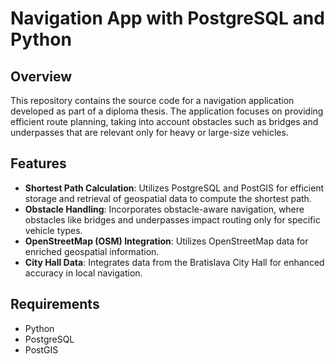 # Navigation App with PostgreSQL and Python

## Overview

This repository contains the source code for a navigation application developed as part of a diploma thesis. The application focuses on providing efficient route planning, taking into account obstacles such as bridges and underpasses that are relevant only for heavy or large-size vehicles.

## Features

- **Shortest Path Calculation**: Utilizes PostgreSQL and PostGIS for efficient storage and retrieval of geospatial data to compute the shortest path.
- **Obstacle Handling**: Incorporates obstacle-aware navigation, where obstacles like bridges and underpasses impact routing only for specific vehicle types.
- **OpenStreetMap (OSM) Integration**: Utilizes OpenStreetMap data for enriched geospatial information.
- **City Hall Data**: Integrates data from the Bratislava City Hall for enhanced accuracy in local navigation.

## Requirements

- Python
- PostgreSQL
- PostGIS
